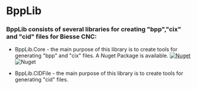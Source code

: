 # BppLib
### BppLib consists of several libraries for creating "bpp","cix" and "cid" files for Biesse CNC:
- BppLib.Core - the main purpose of this library is to create tools for generating "bpp" and "cix" files.
    A Nuget Package is available.
[![Nuget](https://img.shields.io/nuget/v/BppLib.Core)](https://www.nuget.org/packages/BppLib.Core)
![Nuget](https://img.shields.io/nuget/dt/BppLib.Core)
  
- BppLib.CIDFile - the main purpose of this library is to create tools for generating "cid" files.
